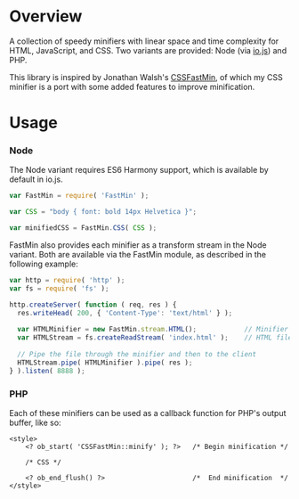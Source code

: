 # Overview

A collection of speedy minifiers with linear space and time complexity for HTML, JavaScript, and CSS.  Two variants are provided: Node (via [io.js](http://github.com/iojs/io.js)) and PHP.

This library is inspired by Jonathan Walsh's [CSSFastMin](http://git.io/FX_L3w), of which my CSS minifier is a port with some added features to improve minification.

# Usage

### Node

The Node variant requires ES6 Harmony support, which is available by default in io.js.

~~~JavaScript
var FastMin = require( 'FastMin' );

var CSS = "body { font: bold 14px Helvetica }";

var minifiedCSS = FastMin.CSS( CSS );
~~~

FastMin also provides each minifier as a transform stream in the Node variant.  Both are available via the FastMin module, as described in the following example:

~~~JavaScript
var http = require( 'http' );
var fs = require( 'fs' );

http.createServer( function ( req, res ) {
  res.writeHead( 200, { 'Content-Type': 'text/html' } );
  
  var HTMLMinifier = new FastMin.stream.HTML();            // Minifier stream
  var HTMLStream = fs.createReadStream( 'index.html' );    // HTML file stream
  
  // Pipe the file through the minifier and then to the client
  HTMLStream.pipe( HTMLMinifier ).pipe( res );
} ).listen( 8888 );
~~~
### PHP

Each of these minifiers can be used as a callback function for PHP's output buffer, like so:

	<style>
		<? ob_start( 'CSSFastMin::minify' ); ?>   /* Begin minification */

		/* CSS */

		<? ob_end_flush() ?>                      /*  End minification  */
	</style>
